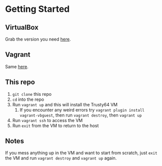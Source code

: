 Getting Started
===============

VirtualBox
----------

Grab the version you need [here](https://www.virtualbox.org/wiki/Downloads).

Vagrant
-------

Same [here](https://www.vagrantup.com/downloads.html).

This repo
---------

1. `git clone` this repo
2. `cd` into the repo
3. Run `vagrant up` and this will install the Trusty64 VM
    1. If you encounter any weird errors try `vagrant plugin install vagrant-vbguest`, then run `vagrant destroy`, then `vagrant up`
4. Run `vagrant ssh` to access the VM
5. Run `exit` from the VM to return to the host

Notes
-----

If you mess anything up in the VM and want to start from scratch, just `exit` the VM and run `vagrant destroy` and `vagrant up` again.
